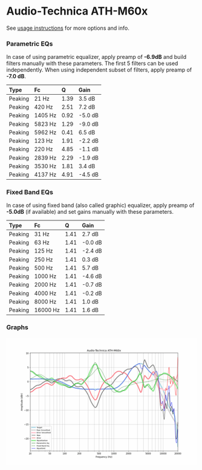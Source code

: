 # Audio-Technica ATH-M60x
See [usage instructions](https://github.com/jaakkopasanen/AutoEq#usage) for more options and info.

### Parametric EQs
In case of using parametric equalizer, apply preamp of **-6.9dB** and build filters manually
with these parameters. The first 5 filters can be used independently.
When using independent subset of filters, apply preamp of **-7.0 dB**.

| Type    | Fc      |    Q | Gain    |
|:--------|:--------|:-----|:--------|
| Peaking | 21 Hz   | 1.39 | 3.5 dB  |
| Peaking | 420 Hz  | 2.51 | 7.2 dB  |
| Peaking | 1405 Hz | 0.92 | -5.0 dB |
| Peaking | 5823 Hz | 1.29 | -9.0 dB |
| Peaking | 5962 Hz | 0.41 | 6.5 dB  |
| Peaking | 123 Hz  | 1.91 | -2.2 dB |
| Peaking | 220 Hz  | 4.85 | -1.1 dB |
| Peaking | 2839 Hz | 2.29 | -1.9 dB |
| Peaking | 3530 Hz | 1.81 | 3.4 dB  |
| Peaking | 4137 Hz | 4.91 | -4.5 dB |

### Fixed Band EQs
In case of using fixed band (also called graphic) equalizer, apply preamp of **-5.0dB**
(if available) and set gains manually with these parameters.

| Type    | Fc       |    Q | Gain    |
|:--------|:---------|:-----|:--------|
| Peaking | 31 Hz    | 1.41 | 2.7 dB  |
| Peaking | 63 Hz    | 1.41 | -0.0 dB |
| Peaking | 125 Hz   | 1.41 | -2.4 dB |
| Peaking | 250 Hz   | 1.41 | 0.3 dB  |
| Peaking | 500 Hz   | 1.41 | 5.7 dB  |
| Peaking | 1000 Hz  | 1.41 | -4.6 dB |
| Peaking | 2000 Hz  | 1.41 | -0.7 dB |
| Peaking | 4000 Hz  | 1.41 | -0.2 dB |
| Peaking | 8000 Hz  | 1.41 | 1.0 dB  |
| Peaking | 16000 Hz | 1.41 | 1.6 dB  |

### Graphs
![](./Audio-Technica%20ATH-M60x.png)